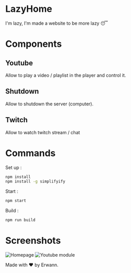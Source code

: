 # LazyHome
I'm lazy, I'm made a website to be more lazy :sleeping:

# Components
## Youtube
Allow to play a video / playlist in the player and control it.
## Shutdown
Allow to shutdown the server (computer). 
## Twitch
Allow to watch twitch stream / chat

# Commands
Set up : 
```bash
npm install
npm install -g simplifyify
```
Start : 
```bash
npm start
```
Build : 
```bash
npm run build
```

# Screenshots
![Homepage](https://i.gyazo.com/df0e6282ebc75f2d3bba7c5b78689019.png)
![Youtube module](https://i.gyazo.com/dc4a6cecd603138ae53168b3fa3a7b23.png)

Made with :heart: by Erwann.
